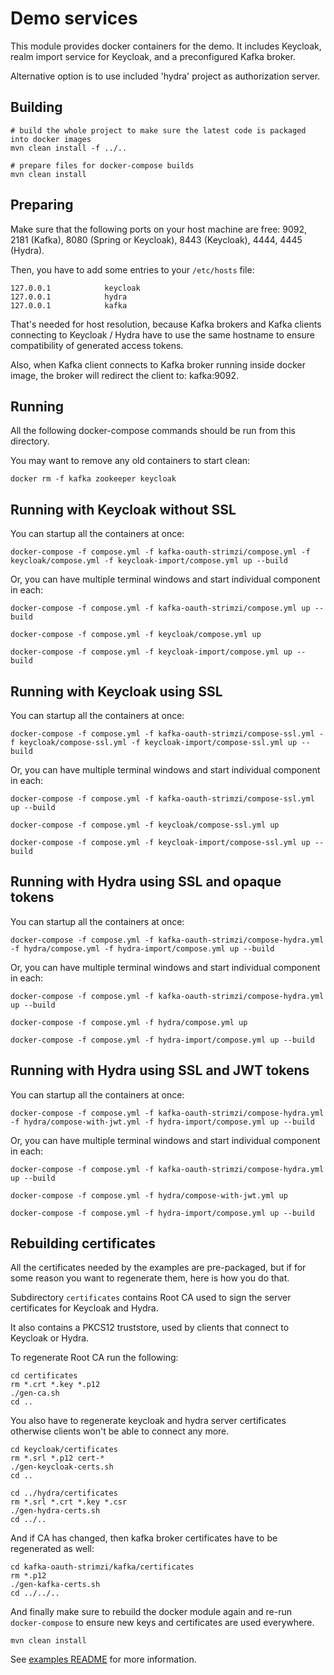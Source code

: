 Demo services
=============

This module provides docker containers for the demo. It includes Keycloak, realm import service for Keycloak, and a preconfigured Kafka broker.

Alternative option is to use included 'hydra' project as authorization server.


Building
--------

    # build the whole project to make sure the latest code is packaged into docker images
    mvn clean install -f ../..
    
    # prepare files for docker-compose builds
    mvn clean install


Preparing
---------

Make sure that the following ports on your host machine are free: 9092, 2181 (Kafka), 8080 (Spring or Keycloak), 8443 (Keycloak), 4444, 4445 (Hydra).

Then, you have to add some entries to your `/etc/hosts` file:

    127.0.0.1            keycloak
    127.0.0.1            hydra
    127.0.0.1            kafka

That's needed for host resolution, because Kafka brokers and Kafka clients connecting to Keycloak / Hydra have to use the 
same hostname to ensure compatibility of generated access tokens.

Also, when Kafka client connects to Kafka broker running inside docker image, the broker will redirect the client to: kafka:9092.


Running 
-------
    
All the following docker-compose commands should be run from this directory.

You may want to remove any old containers to start clean:

    docker rm -f kafka zookeeper keycloak


Running with Keycloak without SSL
---------------------------------

You can startup all the containers at once:

    docker-compose -f compose.yml -f kafka-oauth-strimzi/compose.yml -f keycloak/compose.yml -f keycloak-import/compose.yml up --build

Or, you can have multiple terminal windows and start individual component in each:

    docker-compose -f compose.yml -f kafka-oauth-strimzi/compose.yml up --build 

    docker-compose -f compose.yml -f keycloak/compose.yml up

    docker-compose -f compose.yml -f keycloak-import/compose.yml up --build


Running with Keycloak using SSL
-------------------------------

You can startup all the containers at once:

    docker-compose -f compose.yml -f kafka-oauth-strimzi/compose-ssl.yml -f keycloak/compose-ssl.yml -f keycloak-import/compose-ssl.yml up --build

Or, you can have multiple terminal windows and start individual component in each:

    docker-compose -f compose.yml -f kafka-oauth-strimzi/compose-ssl.yml up --build 

    docker-compose -f compose.yml -f keycloak/compose-ssl.yml up

    docker-compose -f compose.yml -f keycloak-import/compose-ssl.yml up --build


Running with Hydra using SSL and opaque tokens
----------------------------------------------

You can startup all the containers at once:

    docker-compose -f compose.yml -f kafka-oauth-strimzi/compose-hydra.yml -f hydra/compose.yml -f hydra-import/compose.yml up --build

Or, you can have multiple terminal windows and start individual component in each:

    docker-compose -f compose.yml -f kafka-oauth-strimzi/compose-hydra.yml up --build 

    docker-compose -f compose.yml -f hydra/compose.yml up

    docker-compose -f compose.yml -f hydra-import/compose.yml up --build


Running with Hydra using SSL and JWT tokens
-------------------------------------------

You can startup all the containers at once:

    docker-compose -f compose.yml -f kafka-oauth-strimzi/compose-hydra.yml -f hydra/compose-with-jwt.yml -f hydra-import/compose.yml up --build

Or, you can have multiple terminal windows and start individual component in each:

    docker-compose -f compose.yml -f kafka-oauth-strimzi/compose-hydra.yml up --build 

    docker-compose -f compose.yml -f hydra/compose-with-jwt.yml up

    docker-compose -f compose.yml -f hydra-import/compose.yml up --build


Rebuilding certificates
-----------------------

All the certificates needed by the examples are pre-packaged, but if for some reason you want to regenerate them, here is how you do that.

Subdirectory `certificates` contains Root CA used to sign the server certificates for Keycloak and Hydra.

It also contains a PKCS12 truststore, used by clients that connect to Keycloak or Hydra.

To regenerate Root CA run the following:

    cd certificates
    rm *.crt *.key *.p12
    ./gen-ca.sh
    cd ..

You also have to regenerate keycloak and hydra server certificates otherwise clients won't be able to connect any more.

    cd keycloak/certificates
    rm *.srl *.p12 cert-*
    ./gen-keycloak-certs.sh
    cd ..
    
    cd ../hydra/certificates 
    rm *.srl *.crt *.key *.csr
    ./gen-hydra-certs.sh
    cd ../..

And if CA has changed, then kafka broker certificates have to be regenerated as well:

    cd kafka-oauth-strimzi/kafka/certificates
    rm *.p12
    ./gen-kafka-certs.sh
    cd ../../..

And finally make sure to rebuild the docker module again and re-run `docker-compose` to ensure new keys and certificates are used everywhere.

    mvn clean install


See [examples README](../README.md) for more information.


